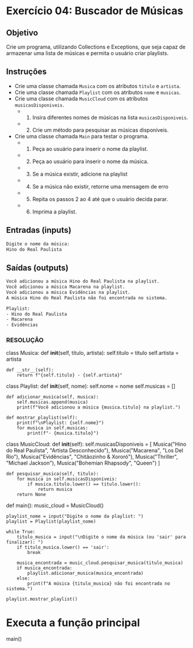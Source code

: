 # Exercício 04: Buscador de Músicas

## Objetivo

Crie um programa, utilizando Collections e Exceptions, que seja capaz de armazenar uma lista de músicas e permita o usuário criar playlists.

## Instruções

* Crie uma classe chamada `Musica` com os atributos `titulo` e `artista`.
* Crie uma classe chamada `Playlist` com os atributos `nome` e `musicas`.
* Crie uma classe chamada `MusicCloud` com os atributos `musicasDisponiveis`.
  * 1. Insira diferentes nomes de músicas na lista `musicasDisponiveis`.
  * 2. Crie um método para pesquisar as músicas disponíveis.
* Crie uma classe chamada `Main` para testar o programa.
  * 1. Peça ao usuário para inserir o nome da playlist.
  * 2. Peça ao usuário para inserir o nome da música.
  * 3. Se a música existir, adicione na playlist
  * 4. Se a música não existir, retorne uma mensagem de erro
  * 5. Repita os passos 2 ao 4 até que o usuário decida parar.
  * 6. Imprima a playlist.

## Entradas (inputs)

````txt
Digite o nome da música:
Hino do Real Paulista
````

## Saídas (outputs)

````txt
Você adicionou a música Hino do Real Paulista na playlist.
Você adicionou a música Macarena na playlist.
Você adicionou a música Evidências na playlist.
A música Hino do Real Paulista não foi encontrada no sistema.

Playlist:
- Hino do Real Paulista
- Macarena
- Evidências
````

###  RESOLUÇÃO ###

class Musica:
    def __init__(self, titulo, artista):
        self.titulo = titulo
        self.artista = artista

    def __str__(self):
        return f"{self.titulo} - {self.artista}"

class Playlist:
    def __init__(self, nome):
        self.nome = nome
        self.musicas = []

    def adicionar_musica(self, musica):
        self.musicas.append(musica)
        print(f"Você adicionou a música {musica.titulo} na playlist.")

    def mostrar_playlist(self):
        print(f"\nPlaylist: {self.nome}")
        for musica in self.musicas:
            print(f"- {musica.titulo}")

class MusicCloud:
    def __init__(self):
        self.musicasDisponiveis = [
            Musica("Hino do Real Paulista", "Artista Desconhecido"),
            Musica("Macarena", "Los Del Rio"),
            Musica("Evidências", "Chitãozinho & Xororó"),
            Musica("Thriller", "Michael Jackson"),
            Musica("Bohemian Rhapsody", "Queen")
        ]

    def pesquisar_musica(self, titulo):
        for musica in self.musicasDisponiveis:
            if musica.titulo.lower() == titulo.lower():
                return musica
        return None

def main():
    music_cloud = MusicCloud()
    
    playlist_nome = input("Digite o nome da playlist: ")
    playlist = Playlist(playlist_nome)
    
    while True:
        titulo_musica = input("\nDigite o nome da música (ou 'sair' para finalizar): ")
        if titulo_musica.lower() == 'sair':
            break
        
        musica_encontrada = music_cloud.pesquisar_musica(titulo_musica)
        if musica_encontrada:
            playlist.adicionar_musica(musica_encontrada)
        else:
            print(f"A música {titulo_musica} não foi encontrada no sistema.")
    
    playlist.mostrar_playlist()

# Executa a função principal
main()
